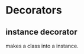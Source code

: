 # Decorators
## instance decorator
makes a class into a instance.
```python

```
<!--stackedit_data:
eyJoaXN0b3J5IjpbLTQ4NzUwOTI4MV19
-->